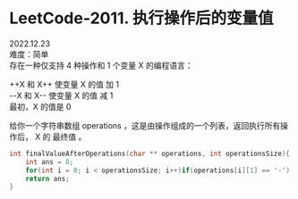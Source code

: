 # LeetCode-2011. 执行操作后的变量值    
2022.12.23  
难度：简单    
存在一种仅支持 4 种操作和 1 个变量 X 的编程语言：

++X 和 X++ 使变量 X 的值 加 1  
--X 和 X-- 使变量 X 的值 减 1  
最初，X 的值是 0

给你一个字符串数组 operations ，这是由操作组成的一个列表，返回执行所有操作后， X 的 最终值 。



```c
int finalValueAfterOperations(char ** operations, int operationsSize){
    int ans = 0;
    for(int i = 0; i < operationsSize; i++)if(operations[i][1] == '-') ans--;else ans++;
    return ans;
}
```



